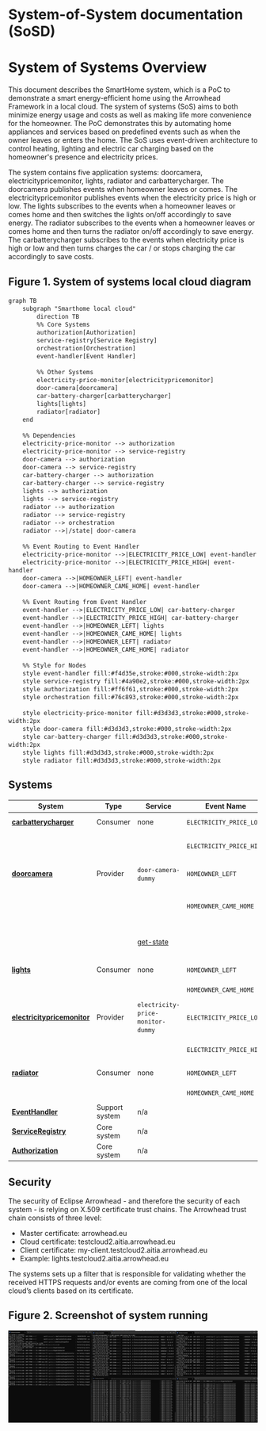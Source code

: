 # System-of-System documentation (SoSD)

# System of Systems Overview
This document describes the SmartHome system, which is a PoC to demonstrate a smart energy-efficient home using the Arrowhead Framework in a local cloud. The system of systems (SoS) aims to both minimize energy usage and costs as well as making life more convenience for the homeowner. The PoC demonstrates this by automating home appliances and services based on predefined events such as when the owner leaves or enters the home. The SoS uses event-driven architecture to control heating, lighting and electric car charging based on the homeowner's presence and electricity prices.

The system contains five application systems: doorcamera, electricitypricemonitor, lights, radiator and carbatterycharger. The doorcamera publishes events when homeowner leaves or comes. The electricitypricemonitor publishes events when the electricity price is high or low. The lights subscribes to the events when a homeowner leaves or comes home and then switches the lights on/off accordingly to save energy. The radiator subscribes to the events when a homeowner leaves or comes home and then turns the radiator on/off accordingly to save energy. The carbatterycharger subscribes to the events when electricity price is high or low and then turns charges the car / or stops charging the car accordingly to save costs.

## Figure 1. System of systems local cloud diagram
```mermaid
graph TB
    subgraph "Smarthome local cloud"
        direction TB
        %% Core Systems
        authorization[Authorization]
        service-registry[Service Registry]
        orchestration[Orchestration]
        event-handler[Event Handler]

        %% Other Systems
        electricity-price-monitor[electricitypricemonitor]
        door-camera[doorcamera]
        car-battery-charger[carbatterycharger]
        lights[lights]
        radiator[radiator]
    end

    %% Dependencies
    electricity-price-monitor --> authorization
    electricity-price-monitor --> service-registry
    door-camera --> authorization
    door-camera --> service-registry
    car-battery-charger --> authorization
    car-battery-charger --> service-registry
    lights --> authorization
    lights --> service-registry
    radiator --> authorization
    radiator --> service-registry
    radiator --> orchestration
    radiator -->|/state| door-camera

    %% Event Routing to Event Handler
    electricity-price-monitor -->|ELECTRICITY_PRICE_LOW| event-handler
    electricity-price-monitor -->|ELECTRICITY_PRICE_HIGH| event-handler
    door-camera -->|HOMEOWNER_LEFT| event-handler
    door-camera -->|HOMEOWNER_CAME_HOME| event-handler

    %% Event Routing from Event Handler
    event-handler -->|ELECTRICITY_PRICE_LOW| car-battery-charger
    event-handler -->|ELECTRICITY_PRICE_HIGH| car-battery-charger
    event-handler -->|HOMEOWNER_LEFT| lights
    event-handler -->|HOMEOWNER_CAME_HOME| lights
    event-handler -->|HOMEOWNER_LEFT| radiator
    event-handler -->|HOMEOWNER_CAME_HOME| radiator

    %% Style for Nodes
    style event-handler fill:#f4d35e,stroke:#000,stroke-width:2px
    style service-registry fill:#4a90e2,stroke:#000,stroke-width:2px
    style authorization fill:#ff6f61,stroke:#000,stroke-width:2px
    style orchestration fill:#76c893,stroke:#000,stroke-width:2px

    style electricity-price-monitor fill:#d3d3d3,stroke:#000,stroke-width:2px
    style door-camera fill:#d3d3d3,stroke:#000,stroke-width:2px
    style car-battery-charger fill:#d3d3d3,stroke:#000,stroke-width:2px
    style lights fill:#d3d3d3,stroke:#000,stroke-width:2px
    style radiator fill:#d3d3d3,stroke:#000,stroke-width:2px

```

## Systems
| System                  | Type      | Service                         | Event Name                | Action                                    |
|-------------------------|-----------|----------------------------------|---------------------------|-------------------------------------------|
| **[carbatterycharger](/docs/carbatterycharger)** | Consumer  | none   | `ELECTRICITY_PRICE_LOW`   | Charge battery                            |
|                         |           |                                  | `ELECTRICITY_PRICE_HIGH`  | Stop charging action                                 |
| **[doorcamera](/docs/doorcamera)**         | Provider  | `door-camera-dummy`             | `HOMEOWNER_LEFT`          | Sent when homeowner leaves                                |
|                         |           |                                  | `HOMEOWNER_CAME_HOME`     | Sent when homeowner comes home                                |
|                         |           | [get-state](/docs/doorcamera/readme.md#get-state)             |          | Returns current state of homeowner                                |
| **[lights](/docs/lights)**              | Consumer  | none              | `HOMEOWNER_LEFT`          | Turn off lights                           |
|                         |           |                                  | `HOMEOWNER_CAME_HOME`     | Turn on lights                            |
| **[electricitypricemonitor](/docs/electricitypricemonitor)** | Provider | `electricity-price-monitor-dummy` | `ELECTRICITY_PRICE_LOW`   | Sent when price is low                                |
|                         |           |                                  | `ELECTRICITY_PRICE_HIGH`  | Send when price is high                                |
| **[radiator](/docs/radiator)**            | Consumer  | none            | `HOMEOWNER_LEFT`          | Turn off radiator                         |
|                         |           |                                  | `HOMEOWNER_CAME_HOME`     | Turn on radiator                          |
| **[EventHandler](https://github.com/arrowhead-f/core-java-spring/blob/aitia-docs/eventhandler)**            | Support system  |    n/a        |           |                          |
| **[ServiceRegistry](https://github.com/arrowhead-f/core-java-spring/blob/aitia-docs/serviceregistry)**            | Core system  | n/a            |           |                          |
| **[Authorization](https://github.com/arrowhead-f/core-java-spring/blob/aitia-docs/authorization)**            | Core system  | n/a            |           |                          |

## Security
The security of Eclipse Arrowhead - and therefore the security of each system - is relying on X.509
certificate trust chains. The Arrowhead trust chain consists of three level:
- Master certificate: arrowhead.eu
- Cloud certificate: testcloud2.aitia.arrowhead.eu
- Client certificate: my-client.testcloud2.aitia.arrowhead.eu
- Example: lights.testcloud2.aitia.arrowhead.eu

The systems sets up a filter that is responsible for validating whether the received HTTPS requests and/or events
are coming from one of the local cloud’s clients based on its certificate.

## Figure 2. Screenshot of system running
![smarthome](/docs/smarthome%20sos%20screenshot.png)
